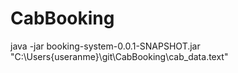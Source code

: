 # CabBooking
java -jar booking-system-0.0.1-SNAPSHOT.jar "C:\Users\{useranme}\git\CabBooking\cab_data.text"